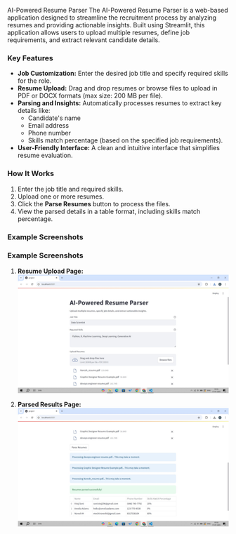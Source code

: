 AI-Powered Resume Parser
The AI-Powered Resume Parser is a web-based application designed to streamline the recruitment process by analyzing resumes and providing actionable insights. Built using Streamlit, this application allows users to upload multiple resumes, define job requirements, and extract relevant candidate details.

### Key Features
- **Job Customization:** Enter the desired job title and specify required skills for the role.
- **Resume Upload:** Drag and drop resumes or browse files to upload in PDF or DOCX formats (max size: 200 MB per file).
- **Parsing and Insights:** Automatically processes resumes to extract key details like:
  - Candidate's name
  - Email address
  - Phone number
  - Skills match percentage (based on the specified job requirements).
- **User-Friendly Interface:** A clean and intuitive interface that simplifies resume evaluation.


### How It Works
1. Enter the job title and required skills.
2. Upload one or more resumes.
3. Click the **Parse Resumes** button to process the files.
4. View the parsed details in a table format, including skills match percentage.

### Example Screenshots
### Example Screenshots

1. **Resume Upload Page:**
   ![Resume Upload Page](https://github.com/Naresh055/ai_resume_parsing/blob/main/WhatsApp%20Image%202025-01-17%20at%2019.21.55.jpeg?raw=true)


2. **Parsed Results Page:**
   ![Parsed Results Page](https://github.com/Naresh055/ai_resume_parsing/blob/main/WhatsApp%20Image%202025-01-17%20at%2019.21.55%20(2).jpeg?raw=true)
